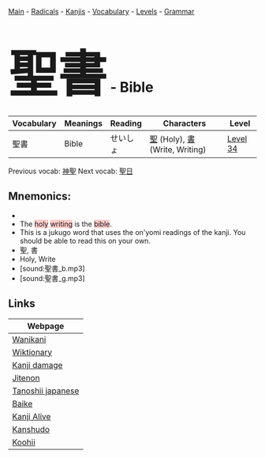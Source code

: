 <style> bigfont {font-size: 100px}</style>
[Main](../README.md) -
[Radicals](../radicals.md) -
[Kanjis](../kanjis.md) -
[Vocabulary](../vocabulary.md) -
[Levels](../levels.md) -
[Grammar](../grammar.md)
# <bigfont> 聖書</bigfont> - Bible 

| Vocabulary | Meanings | Reading | Characters | Level |
| --- | --- | --- | --- | --- |
| 聖書 | Bible | せいしょ |  [聖](../kanjis/聖.md) (Holy), [書](../kanjis/書.md) (Write, Writing) | [Level 34](../levels/wk_level34.md) |

Previous vocab: [神聖](神聖.md) Next vocab: [聖日](聖日.md) 

## Mnemonics:

* 
* The <span style="background-color:#ffcccb"> holy</span> <span style="background-color:#ffcccb"> writing</span> is the <span style="background-color:#ffcccb"> bible</span>.
* This is a jukugo word that uses the on'yomi readings of the kanji. You should be able to read this on your own.
* 聖, 書
* Holy, Write
* [sound:聖書_b.mp3]
* [sound:聖書_g.mp3]


## Links 

| Webpage |
| --- |
| [Wanikani          ](https://www.wanikani.com/kanji/聖書) |
| [Wiktionary        ](https://en.wiktionary.org/wiki/聖書) |
| [Kanji damage      ](http://www.kanjidamage.com/kanji/search?utf8=✓&q=聖書) |
| [Jitenon           ](https://jitenon.com/kanji/聖書) |
| [Tanoshii japanese ](https://www.tanoshiijapanese.com/dictionary/kanji.cfm?k=聖書) |
| [Baike             ](https://baike.baidu.com/item/聖書) |
| [Kanji Alive       ](https://app.kanjialive.com/聖書) |
| [Kanshudo          ](https://www.kanshudo.com/searchmn?q=聖書) |
| [Koohii            ](https://kanji.koohii.com/study/kanji/聖書) |
